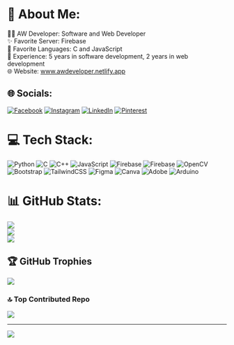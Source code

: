 # 💫 About Me:
👨‍💻 AW Developer: Software and Web Developer<br>✨ Favorite Server: Firebase<br>🚀 Favorite Languages: C and JavaScript<br>📅 Experience: 5 years in software development, 2 years in web development<br>🌐 Website: www.awdeveloper.netlify.app


## 🌐 Socials:
[![Facebook](https://img.shields.io/badge/Facebook-%231877F2.svg?logo=Facebook&logoColor=white)](https://facebook.com/shaikh.mudassir.9809) [![Instagram](https://img.shields.io/badge/Instagram-%23E4405F.svg?logo=Instagram&logoColor=white)](https://instagram.com/snamexx) [![LinkedIn](https://img.shields.io/badge/LinkedIn-%230077B5.svg?logo=linkedin&logoColor=white)](https://linkedin.com/in/shaikh-mudassir-4a90a6274) [![Pinterest](https://img.shields.io/badge/Pinterest-%23E60023.svg?logo=Pinterest&logoColor=white)](https://pinterest.com/mudassirs472) 

# 💻 Tech Stack:
![Python](https://img.shields.io/badge/python-3670A0?style=for-the-badge&logo=python&logoColor=ffdd54) ![C](https://img.shields.io/badge/c-%2300599C.svg?style=for-the-badge&logo=c&logoColor=white) ![C++](https://img.shields.io/badge/c++-%2300599C.svg?style=for-the-badge&logo=c%2B%2B&logoColor=white) ![JavaScript](https://img.shields.io/badge/javascript-%23323330.svg?style=for-the-badge&logo=javascript&logoColor=%23F7DF1E) ![Firebase](https://img.shields.io/badge/firebase-%23039BE5.svg?style=for-the-badge&logo=firebase) ![Firebase](https://img.shields.io/badge/Firebase-039BE5?style=for-the-badge&logo=Firebase&logoColor=white) ![OpenCV](https://img.shields.io/badge/opencv-%23white.svg?style=for-the-badge&logo=opencv&logoColor=white) ![Bootstrap](https://img.shields.io/badge/bootstrap-%238511FA.svg?style=for-the-badge&logo=bootstrap&logoColor=white) ![TailwindCSS](https://img.shields.io/badge/tailwindcss-%2338B2AC.svg?style=for-the-badge&logo=tailwind-css&logoColor=white) ![Figma](https://img.shields.io/badge/figma-%23F24E1E.svg?style=for-the-badge&logo=figma&logoColor=white) ![Canva](https://img.shields.io/badge/Canva-%2300C4CC.svg?style=for-the-badge&logo=Canva&logoColor=white) ![Adobe](https://img.shields.io/badge/adobe-%23FF0000.svg?style=for-the-badge&logo=adobe&logoColor=white) ![Arduino](https://img.shields.io/badge/-Arduino-00979D?style=for-the-badge&logo=Arduino&logoColor=white)
# 📊 GitHub Stats:
![](https://github-readme-stats.vercel.app/api?username=Mudassir47&theme=radical&hide_border=false&include_all_commits=false&count_private=true)<br/>
![](https://github-readme-streak-stats.herokuapp.com/?user=Mudassir47&theme=radical&hide_border=false)<br/>
![](https://github-readme-stats.vercel.app/api/top-langs/?username=Mudassir47&theme=radical&hide_border=false&include_all_commits=false&count_private=true&layout=compact)

## 🏆 GitHub Trophies
![](https://github-profile-trophy.vercel.app/?username=Mudassir47&theme=radical&no-frame=false&no-bg=false&margin-w=4)

### 🔝 Top Contributed Repo
![](https://github-contributor-stats.vercel.app/api?username=Mudassir47&limit=5&theme=onedark&combine_all_yearly_contributions=true)

---
[![](https://visitcount.itsvg.in/api?id=Mudassir47&icon=0&color=0)](https://visitcount.itsvg.in)

<!-- Proudly created with GPRM ( https://gprm.itsvg.in ) -->
